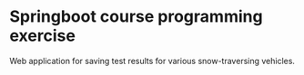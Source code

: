 # Springboot course programming exercise

Web application for saving test results for various snow-traversing vehicles.
